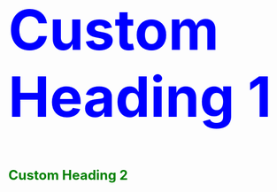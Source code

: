 <h1 style="font-size: 100px; color: blue;">Custom Heading 1</h1>
<h2 style="font-size: 24px; color: green;">Custom Heading 2</h2>
